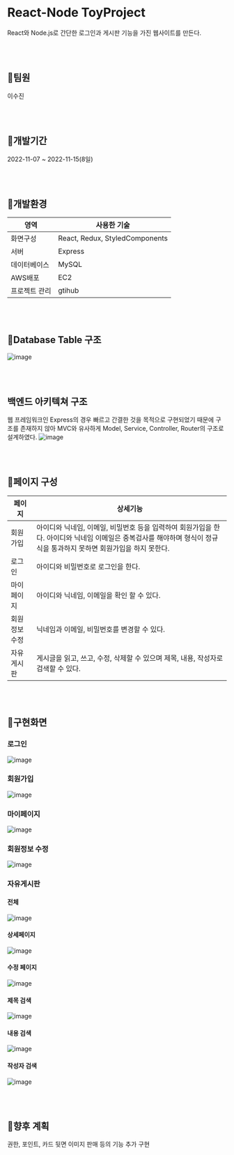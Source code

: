 
</br>

# React-Node ToyProject
React와 Node.js로 간단한 로그인과 게시판 기능을 가진 웹사이트를 만든다.

</br>
</br>

## 📌팀원
이수진

</br>
</br>

## 📌개발기간
2022-11-07 ~ 2022-11-15(8일)

</br>
</br>

## 📌개발환경
| 영역 | 사용한 기술 |
| --- | --- |
| 화면구성 | React, Redux, StyledComponents |
| 서버 | Express |
| 데이터베이스 | MySQL |
| AWS배포 | EC2 |
| 프로젝트 관리 | gtihub |  

</br>
</br>

## 📌Database Table 구조
![image](https://user-images.githubusercontent.com/50866572/220252108-885fec8d-d67e-4b6e-bdd3-96da2029dc67.png)

</br>
</br>

## 백엔드 아키텍쳐 구조
웹 프레임워크인 Express의 경우 빠르고 간결한 것을 목적으로 구현되었기 때문에 구조를 존재하지 않아 MVC와 유사하게 Model, Service, Controller, Router의 구조로 설계하였다.
![image](https://user-images.githubusercontent.com/50866572/220259244-9be8f02f-d86c-42cd-82c6-87a3097aafe7.png)

</br>
</br>

## 📌페이지 구성
| 페이지 | 상세기능 |
| --- | --- |
| 회원가입 | 아이디와 닉네임, 이메일, 비밀번호 등을 입력하여 회원가입을 한다. 아이디와 닉네임 이메일은 중복검사를 해야하며 형식이 정규식을 통과하지 못하면 회원가입을 하지 못한다. |
| 로그인 | 아이디와 비밀번호로 로그인을 한다. |
| 마이페이지 | 아이디와 닉네임, 이메일을 확인 할 수 있다. |
| 회원정보 수정 | 닉네임과 이메일, 비밀번호를 변경할 수 있다. |
| 자유게시판 | 게시글을 읽고, 쓰고, 수정, 삭제할 수 있으며 제목, 내용, 작성자로 검색할 수 있다. |

</br>
</br>

## 📌구현화면
### 로그인
![image](https://user-images.githubusercontent.com/50866572/220244399-cf64e63b-8a9f-4aac-a92e-0ab2a8a7ef1e.png)

### 회원가입
![image](https://user-images.githubusercontent.com/50866572/220244540-63d10b95-8293-4767-9abc-bca9ebd337df.png)

### 마이페이지
![image](https://user-images.githubusercontent.com/50866572/220244585-e3f88695-e204-4b8e-a503-dde3ee38693d.png)

### 회원정보 수정
![image](https://user-images.githubusercontent.com/50866572/220252282-297fbe02-2018-4a25-9bc5-263c8e002a6c.png)

### 자유게시판
#### 전체
![image](https://user-images.githubusercontent.com/50866572/220252380-176e98ef-895e-4bd5-be52-d72f39dcee22.png)

#### 상세페이지
![image](https://user-images.githubusercontent.com/50866572/220252410-a2d511b8-dc26-4ab4-9000-357378827361.png)

#### 수정 페이지
![image](https://user-images.githubusercontent.com/50866572/220252725-1bf4d0b5-b2d5-458e-bab9-f2236278122f.png)

#### 제목 검색
![image](https://user-images.githubusercontent.com/50866572/220252432-8582f147-591a-4745-968a-9fd7765594fa.png)

#### 내용 검색
![image](https://user-images.githubusercontent.com/50866572/220252566-85e30025-b7b6-4eda-b377-9cccd8d2107b.png)

#### 작성자 검색
![image](https://user-images.githubusercontent.com/50866572/220252602-191c249c-1520-4ece-a3f1-d51d930305b1.png)

</br>
</br>

## 📌향후 계획
권한, 포인트, 카드 뒷면 이미지 판매 등의 기능 추가 구현

